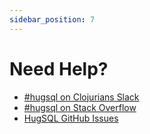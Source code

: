 ```yaml
---
sidebar_position: 7
---
```


# Need Help?

- [#hugsql on Clojurians Slack](https://clojurians.slack.com/archives/C3EATG7EV)
- [#hugsql on Stack Overflow](https://stackoverflow.com/questions/tagged/hugsql)
- [HugSQL GitHub Issues](https://github.com/layerware/hugsql/issues)